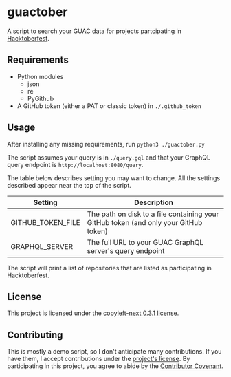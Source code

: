 # guactober

A script to search your GUAC data for projects partcipating in [Hacktoberfest](https://hacktoberfest.com).

## Requirements

* Python modules
    * json
    * re
    * PyGithub
* A GitHub token (either a PAT or classic token) in `./.github_token`

## Usage

After installing any missing requirements, run `python3 ./guactober.py`

The script assumes your query is in `./query.gql` and that your GraphQL query endpoint is `http://localhost:8080/query`.

The table below describes setting you may want to change.
All the settings described appear near the top of the script.

| Setting | Description
| ------- | -----------
| GITHUB_TOKEN_FILE | The path on disk to a file containing your GitHub token (and only your GitHub token)
| GRAPHQL_SERVER | The full URL to your GUAC GraphQL server's query endpoint


The script will print a list of repositories that are listed as participating in Hacktoberfest.

## License

This project is licensed under the [copyleft-next 0.3.1 license](LICENSE).

## Contributing

This is mostly a demo script, so I don't anticipate many contributions.
If you have them, I accept contributions under the [project's license](LICENSE).
By participating in this project, you agree to abide by the [Contributor Covenant](https://www.contributor-covenant.org/).
